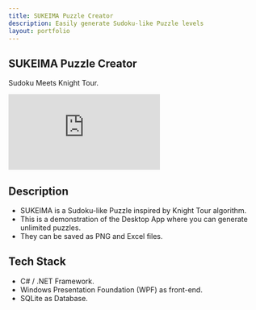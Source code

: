```yaml
---
title: SUKEIMA Puzzle Creator
description: Easily generate Sudoku-like Puzzle levels
layout: portfolio
---
```


## SUKEIMA Puzzle Creator

Sudoku Meets Knight Tour.

<p>
  <iframe class="youtube-iframe" src="https://www.youtube.com/embed/KyAaBvan1HA" title="YouTube video player" frameborder="0" allow="accelerometer; autoplay; clipboard-write; encrypted-media; gyroscope; picture-in-picture; web-share" referrerpolicy="strict-origin-when-cross-origin" allowfullscreen></iframe>
</p>

## Description

- SUKEIMA is a Sudoku-like Puzzle inspired by Knight Tour algorithm.
- This is a demonstration of the Desktop App where you can generate unlimited puzzles.
- They can be saved as PNG and Excel files.

## Tech Stack
 
- C# / .NET Framework. 
- Windows Presentation Foundation (WPF) as front-end. 
- SQLite as Database.
